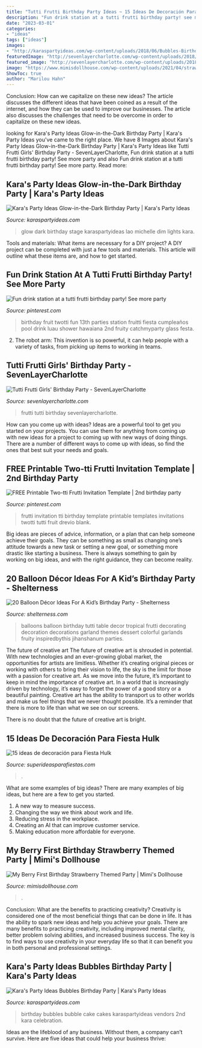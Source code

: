 ```yaml
---
title: "Tutti Frutti Birthday Party Ideas ~ 15 Ideas De Decoración Para Fiesta Hulk"
description: "Fun drink station at a tutti frutti birthday party! see more party"
date: "2023-03-01"
categories:
- "ideas"
tags: ["ideas"]
images:
- "http://karaspartyideas.com/wp-content/uploads/2018/06/Bubbles-Birthday-Party-via-Karas-Party-Ideas-KarasPartyIdeas.com2_.jpg"
featuredImage: "http://sevenlayercharlotte.com/wp-content/uploads/2018/03/IMG_2625-657x1000.jpg"
featured_image: "http://sevenlayercharlotte.com/wp-content/uploads/2018/03/IMG_2625-657x1000.jpg"
image: "https://www.mimisdollhouse.com/wp-content/uploads/2021/04/strawberry-party-first-birthday-387x800.jpeg"
ShowToc: true
author: "Marilou Hahn"
---
```



Conclusion: How can we capitalize on these new ideas?
The article discusses the different ideas that have been coined as a result of the internet, and how they can be used to improve our businesses. The article also discusses the challenges that need to be overcome in order to capitalize on these new ideas.

	

		
looking for Kara&#039;s Party Ideas Glow-in-the-Dark Birthday Party | Kara&#039;s Party Ideas you've came to the right place. We have 8 Images about Kara&#039;s Party Ideas Glow-in-the-Dark Birthday Party | Kara&#039;s Party Ideas like Tutti Frutti Girls&#039; Birthday Party - SevenLayerCharlotte, Fun drink station at a tutti frutti birthday party! See more party and also Fun drink station at a tutti frutti birthday party! See more party. Read more:
		
    
## Kara&#039;s Party Ideas Glow-in-the-Dark Birthday Party | Kara&#039;s Party Ideas

<img loading=lazy src="http://karaspartyideas.com/wp-content/uploads/2018/07/Glow-in-the-Dark-Birthday-Party-via-Karas-Party-Ideas-KarasPartyIdeas.com1_.jpg" onerror="this.onerror=null;this.src='https://tse2.mm.bing.net/th?id=OIP.LtFAvc6y0VJw5vQPF6wFawHaLH&amp;pid=15.1';" alt="Kara&#039;s Party Ideas Glow-in-the-Dark Birthday Party | Kara&#039;s Party Ideas">

_Source: karaspartyideas.com_

>glow dark birthday stage karaspartyideas lao michelle dim lights kara. 

	

Tools and materials: What items are necessary for a DIY project?
A DIY project can be completed with just a few tools and materials. This article will outline what these items are, and how to get started.

    
## Fun Drink Station At A Tutti Frutti Birthday Party! See More Party

<img loading=lazy src="https://s-media-cache-ak0.pinimg.com/736x/1d/3c/41/1d3c411b0aa201e03f7d5807f728b1ef.jpg" onerror="this.onerror=null;this.src='https://tse2.mm.bing.net/th?id=OIP.hQfL_qUtufGAHKysT0MqdAHaLH&amp;pid=15.1';" alt="Fun drink station at a tutti frutti birthday party! See more party">

_Source: pinterest.com_

>birthday fruit twotti fun 13th parties station fruitti fiesta cumpleaños pool drink luau shower hawaiana 2nd fruity catchmyparty glass festa. 

	

2. The robot arm: This invention is so powerful, it can help people with a variety of tasks, from picking up items to working in teams.

    
## Tutti Frutti Girls&#039; Birthday Party - SevenLayerCharlotte

<img loading=lazy src="http://sevenlayercharlotte.com/wp-content/uploads/2018/03/IMG_2625-657x1000.jpg" onerror="this.onerror=null;this.src='https://tse1.mm.bing.net/th?id=OIP.ivTifn_QU1dF2m8ImVPiTwHaLR&amp;pid=15.1';" alt="Tutti Frutti Girls&#039; Birthday Party - SevenLayerCharlotte">

_Source: sevenlayercharlotte.com_

>frutti tutti birthday sevenlayercharlotte. 

	

How can you come up with ideas?
Ideas are a powerful tool to get you started on your projects. You can use them for anything from coming up with new ideas for a project to coming up with new ways of doing things. There are a number of different ways to come up with ideas, so find the ones that best suit your needs and goals.

    
## FREE Printable Two-tti Frutti Invitation Template | 2nd Birthday Party

<img loading=lazy src="https://i.pinimg.com/736x/d2/7a/f4/d27af4b95b151b2a9bfa3bf77a98a98f.jpg" onerror="this.onerror=null;this.src='https://tse2.mm.bing.net/th?id=OIP.xlNn2uiMSPIGjC5TWhwBXQHaKc&amp;pid=15.1';" alt="FREE Printable Two-tti Frutti Invitation Template | 2nd birthday party">

_Source: pinterest.com_

>frutti invitation tti birthday template printable templates invitations twotti tutti fruit drevio blank. 

	

Big ideas are pieces of advice, information, or a plan that can help someone achieve their goals. They can be something as small as changing one’s attitude towards a new task or setting a new goal, or something more drastic like starting a business. There is always something to gain by working on big ideas, and with the right guidance, they can become reality.

    
## 20 Balloon Décor Ideas For A Kid’s Birthday Party - Shelterness

<img loading=lazy src="https://i.shelterness.com/2017/02/12-colorful-balloon-garland-for-decorating-a-dessert-table.jpg" onerror="this.onerror=null;this.src='https://tse3.mm.bing.net/th?id=OIP.gysNRQ3OmLKp83h138hPFAHaKH&amp;pid=15.1';" alt="20 Balloon Décor Ideas For A Kid’s Birthday Party - Shelterness">

_Source: shelterness.com_

>balloons balloon birthday tutti table decor tropical frutti decorating decoration decorations garland themes dessert colorful garlands fruity inspiredbythis jihanshanum parties. 

	

The future of creative art
The future of creative art is shrouded in potential. With new technologies and an ever-growing global market, the opportunities for artists are limitless. Whether it’s creating original pieces or working with others to bring their vision to life, the sky is the limit for those with a passion for creative art.
As we move into the future, it’s important to keep in mind the importance of creative art. In a world that is increasingly driven by technology, it’s easy to forget the power of a good story or a beautiful painting. Creative art has the ability to transport us to other worlds and make us feel things that we never thought possible. It’s a reminder that there is more to life than what we see on our screens.

There is no doubt that the future of creative art is bright.

    
## 15 Ideas De Decoración Para Fiesta Hulk

<img loading=lazy src="https://1.bp.blogspot.com/-vkzu2V8AD6I/XZsI1zkalgI/AAAAAAAAcmg/W_eX2HYdhlQqqJYFdmbhgKL5GoYTxesjgCLcBGAsYHQ/s1600/18.jpg" onerror="this.onerror=null;this.src='https://tse1.mm.bing.net/th?id=OIP.SM4j_W_gdOmXvsyjkNj-lAHaHa&amp;pid=15.1';" alt="15 ideas de decoración para Fiesta Hulk">

_Source: superideasparafiestas.com_

>. 

	

What are some examples of big ideas?
There are many examples of big ideas, but here are a few to get you started. 
1. A new way to measure success. 
2. Changing the way we think about work and life. 
3. Reducing stress in the workplace. 
4. Creating an AI that can improve customer service. 
5. Making education more affordable for everyone.

    
## My Berry First Birthday Strawberry Themed Party | Mimi&#039;s Dollhouse

<img loading=lazy src="https://www.mimisdollhouse.com/wp-content/uploads/2021/04/strawberry-party-first-birthday-387x800.jpeg" onerror="this.onerror=null;this.src='https://tse3.mm.bing.net/th?id=OIP.J_VKx_xLM_h30cOvVO8CYQAAAA&amp;pid=15.1';" alt="My Berry First Birthday Strawberry Themed Party | Mimi&#039;s Dollhouse">

_Source: mimisdollhouse.com_

>. 

	

Conclusion: What are the benefits to practicing creativity?
Creativity is considered one of the most beneficial things that can be done in life. It has the ability to spark new ideas and help you achieve your goals. There are many benefits to practicing creativity, including improved mental clarity, better problem solving abilities, and increased business success. The key is to find ways to use creativity in your everyday life so that it can benefit you in both personal and professional settings.

    
## Kara&#039;s Party Ideas Bubbles Birthday Party | Kara&#039;s Party Ideas

<img loading=lazy src="http://karaspartyideas.com/wp-content/uploads/2018/06/Bubbles-Birthday-Party-via-Karas-Party-Ideas-KarasPartyIdeas.com2_.jpg" onerror="this.onerror=null;this.src='https://tse2.mm.bing.net/th?id=OIP.BXo7YWq3QjE0565no92oBQHaJ3&amp;pid=15.1';" alt="Kara&#039;s Party Ideas Bubbles Birthday Party | Kara&#039;s Party Ideas">

_Source: karaspartyideas.com_

>birthday bubbles bubble cake cakes karaspartyideas vendors 2nd kara celebration. 

	

Ideas are the lifeblood of any business. Without them, a company can’t survive. Here are five ideas that could help your business thrive:

